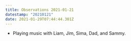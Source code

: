```yaml
---
title: Observations 2021-01-21
datestamp: "20210121"
date: 2021-01-29T07:44:44.301Z
---
```

- Playing music with Liam, Jim, Sima, Dad, and Sammy.
